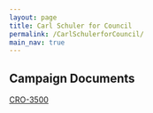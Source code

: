 ```yaml
---
layout: page
title: Carl Schuler for Council
permalink: /CarlSchulerforCouncil/
main_nav: true
---
```

## Campaign Documents

[CRO-3500](assets/CRO-3500.pdf)

